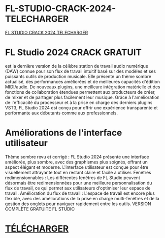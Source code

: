 # FL-STUDIO-CRACK-2024-TELECHARGER
[FL STUDIO CRACK 2024 TELECHARGER](https://flstudiocommunity.wordpress.com/)
# FL Studio 2024 CRACK GRATUIT
est la dernière version de la célèbre station de travail audio numérique (DAW) connue pour son flux de travail intuitif basé sur des modèles et ses puissants outils de production musicale. Elle présente un thème sombre actualisé, des performances améliorées et de meilleures capacités d'édition MIDI/audio. De nouveaux plugins, une meilleure intégration matérielle et des fonctions de collaboration étendues permettent aux producteurs de créer, de mixer et de partager plus facilement leur musique. Grâce à l'amélioration de l'efficacité du processeur et à la prise en charge des derniers plugins VST3, FL Studio 2024 est conçu pour offrir une expérience transparente et performante aux débutants comme aux professionnels.
# Améliorations de l'interface utilisateur
Thème sombre revu et corrigé : FL Studio 2024 présente une interface améliorée, plus sombre, avec des graphismes plus soignés, offrant un aspect élégant et moderne. L'interface utilisateur est conçue pour être visuellement attrayante tout en restant claire et facile à utiliser. Fenêtres redimensionnables : Les différentes fenêtres de FL Studio peuvent désormais être redimensionnées pour une meilleure personnalisation du flux de travail, ce qui permet aux utilisateurs d'optimiser leur espace de travail. Amélioration du flux de travail : L'espace de travail est encore plus flexible, avec des améliorations de la prise en charge multi-fenêtres et de la gestion des onglets pour naviguer rapidement entre les outils. VERSION COMPLÈTE GRATUITE FL STUDIO
# [TÉLÉCHARGER](https://flstudiocommunity.wordpress.com/)
